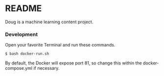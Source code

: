 # README

Doug is a machine learning content project.

### Development

Open your favorite Terminal and run these commands.

```sh
$ bash docker-run.sh
```

By default, the Docker will expose port 81, so change this within the docker-compose.yml if necessary. 

